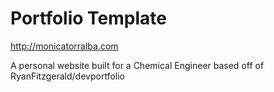 # Portfolio Template

http://monicatorralba.com

A personal website built for a Chemical Engineer based off of RyanFitzgerald/devportfolio

